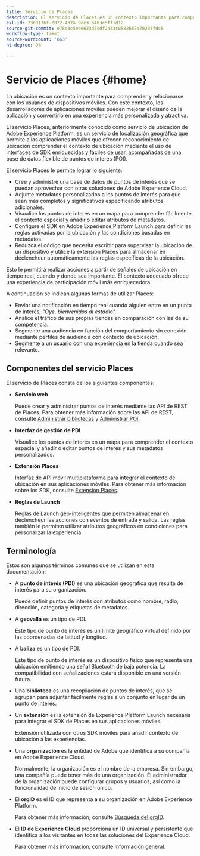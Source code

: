 ```yaml
---
title: Servicio de Places
description: El servicio de Places es un contexto importante para comprender la participación de los usuarios móviles. Con este contexto, los desarrolladores de aplicaciones móviles pueden mejorar el diseño de la aplicación y convertirlo en una experiencia más personalizada y atractiva.
exl-id: 7369176f-c072-437a-9ee3-b463c5ff1d12
source-git-commit: e78e3c5ee6623d6cdf2a33c0582667a70283fdc6
workflow-type: tm+mt
source-wordcount: '663'
ht-degree: 9%

---
```


# Servicio de Places {#home}

La ubicación es un contexto importante para comprender y relacionarse con los usuarios de dispositivos móviles. Con este contexto, los desarrolladores de aplicaciones móviles pueden mejorar el diseño de la aplicación y convertirlo en una experiencia más personalizada y atractiva.

El servicio Places, anteriormente conocido como servicio de ubicación de Adobe Experience Platform, es un servicio de localización geográfica que permite a las aplicaciones móviles que ofrecen reconocimiento de ubicación comprender el contexto de ubicación mediante el uso de interfaces de SDK enriquecidas y fáciles de usar, acompañadas de una base de datos flexible de puntos de interés (POI).

El servicio Places le permite lograr lo siguiente:

* Cree y administre una base de datos de puntos de interés que se puedan aprovechar con otras soluciones de Adobe Experience Cloud.
* Adjunte metadatos personalizados a los puntos de interés para que sean más completos y significativos especificando atributos adicionales.
* Visualice los puntos de interés en un mapa para comprender fácilmente el contexto espacial y añadir o editar atributos de metadatos.
* Configure el SDK en Adobe Experience Platform Launch para definir las reglas activadas por la ubicación y las condiciones basadas en metadatos.
* Reduzca el código que necesita escribir para supervisar la ubicación de un dispositivo y utilice la extensión Places para almacenar en déclencheur automáticamente las reglas específicas de la ubicación.

Esto le permitirá realizar acciones a partir de señales de ubicación en tiempo real, cuando y donde sea importante. El contexto adecuado ofrece una experiencia de participación móvil más enriquecedora.

A continuación se indican algunas formas de utilizar Places:

* Enviar una notificación en tiempo real cuando alguien entre en un punto de interés, *&quot;Oye..bienvenidos al estadio&quot;.*
* Analice el tráfico de sus propias tiendas en comparación con las de su competencia.
* Segmente una audiencia en función del comportamiento sin conexión mediante perfiles de audiencia con contexto de ubicación.
* Segmente a un usuario con una experiencia en la tienda cuando sea relevante.

## Componentes del servicio Places

El servicio de Places consta de los siguientes componentes:

* **Servicio web**

  Puede crear y administrar puntos de interés mediante las API de REST de Places. Para obtener más información sobre las API de REST, consulte [Administrar bibliotecas](/help/web-service-api/api-usage/manage-libraries/manage-libraries.md) y [Administrar POI](/help/web-service-api/api-usage/manage-pois/manage-pois.md).

* **Interfaz de gestión de PDI**

  Visualice los puntos de interés en un mapa para comprender el contexto espacial y añadir o editar puntos de interés y sus metadatos personalizados.

* **Extensión Places**

  Interfaz de API móvil multiplataforma para integrar el contexto de ubicación en sus aplicaciones móviles. Para obtener más información sobre los SDK, consulte [Extensión Places](/help/places-ext-aep-sdks/places-extension/places-extension.md).

* **Reglas de Launch**

  Reglas de Launch geo-inteligentes que permiten almacenar en déclencheur las acciones con eventos de entrada y salida. Las reglas también le permiten utilizar atributos geográficos en condiciones para personalizar la experiencia.

## Terminología

Estos son algunos términos comunes que se utilizan en esta documentación:

* A **punto de interés (PDI)** es una ubicación geográfica que resulta de interés para su organización.

  Puede definir puntos de interés con atributos como nombre, radio, dirección, categoría y etiquetas de metadatos.

* A **geovalla** es un tipo de PDI.

  Este tipo de punto de interés es un límite geográfico virtual definido por las coordenadas de latitud y longitud.

* A **baliza** es un tipo de PDI.

  Este tipo de punto de interés es un dispositivo físico que representa una ubicación emitiendo una señal Bluetooth de baja potencia. La compatibilidad con señalizaciones estará disponible en una versión futura.

* Una **biblioteca** es una recopilación de puntos de interés, que se agrupan para adjuntar fácilmente reglas a un conjunto en lugar de un punto de interés.

* Un **extensión** es la extensión de Experience Platform Launch necesaria para integrar el SDK de Places en sus aplicaciones móviles.

  Extensión utilizada con otros SDK móviles para añadir contexto de ubicación a las experiencias.

* Una **organización** es la entidad de Adobe que identifica a su compañía en Adobe Experience Cloud.

  Normalmente, la organización es el nombre de la empresa. Sin embargo, una compañía puede tener más de una organización. El administrador de la organización puede configurar grupos y usuarios, así como la funcionalidad de inicio de sesión único.

* El **orgID** es el ID que representa a su organización en Adobe Experience Platform.

  Para obtener más información, consulte [Búsqueda del orgID](https://forums.adobe.com/thread/2339895).

* El **ID de Experience Cloud** proporciona un ID universal y persistente que identifica a los visitantes en todas las soluciones del Experience Cloud.

  Para obtener más información, consulte [Información general](https://experienceleague.adobe.com/docs/id-service/using/intro/overview.html?lang=es).

